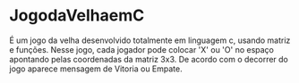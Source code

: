 # JogodaVelhaemC
É um jogo da velha desenvolvido totalmente em linguagem c, usando matriz e funções. Nesse jogo, cada jogador pode colocar 'X' ou 'O' no espaço apontando pelas coordenadas da matriz 3x3. De acordo com o decorrer do jogo aparece mensagem de Vitoria ou Empate.
